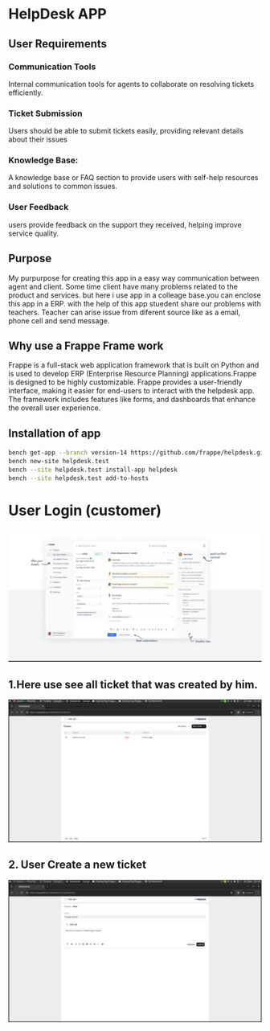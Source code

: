 # HelpDesk APP

## User Requirements

### Communication Tools

Internal communication tools for agents to collaborate on resolving tickets efficiently.

### Ticket Submission
Users should be able to submit tickets easily, providing relevant details about their issues

### Knowledge Base:

A knowledge base or FAQ section to provide users with self-help resources and solutions to common issues.

###  User Feedback

 users provide feedback on the support they received, helping improve service quality.


## Purpose 
My purpurpose for creating this app in a easy way communication between agent and client. Some time client have many problems related to the product and services.  but here i use app in a colleage base.you can enclose this app in a ERP. with the help of this app stuedent share our problems with teachers.
Teacher can arise issue from diferent source like as a email, phone cell and send message.

## Why use a Frappe Frame work
Frappe is a full-stack web application framework that is built on Python and is used to develop ERP (Enterprise Resource Planning) applications.Frappe is designed to be highly customizable. Frappe provides a user-friendly interface, making it easier for end-users to interact with the helpdesk app. The framework includes features like forms, and dashboards that enhance the overall user experience.


## Installation of app
```sh
bench get-app --branch version-14 https://github.com/frappe/helpdesk.git
bench new-site helpdesk.test
bench --site helpdesk.test install-app helpdesk
bench --site helpdesk.test add-to-hosts
```
# User Login (customer)
![image](hlppresentation1.jpeg)

## 1.Here use see all ticket that was created by him.

![image](usertct1.png)

## 2. User Create a new ticket
![image](usertct.png)
